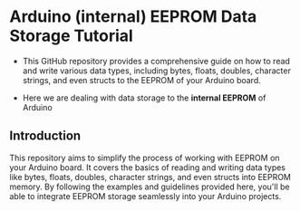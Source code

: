 # Arduino (internal) EEPROM Data Storage Tutorial

- This GitHub repository provides a comprehensive guide on how to read and write various data types, including bytes, floats, doubles, character strings, and even structs to the EEPROM of your Arduino board.

 - Here we are dealing with data storage to the **internal EEPROM** of Arduino 

## Introduction
This repository aims to simplify the process of working with EEPROM on your Arduino board. It covers the basics of reading and writing data types like bytes, floats, doubles, character strings, and even structs into EEPROM memory. By following the examples and guidelines provided here, you'll be able to integrate EEPROM storage seamlessly into your Arduino projects.
